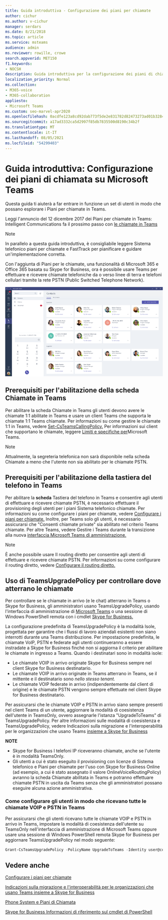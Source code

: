 ```yaml
---
title: Guida introduttiva - Configurazione dei piani per chiamate
author: cichur
ms.author: v-cichur
manager: serdars
ms.date: 8/21/2018
ms.topic: article
ms.service: msteams
audience: admin
ms.reviewer: rowille, crowe
search.appverid: MET150
f1.keywords:
- NOCSH
description: Guida introduttiva per la configurazione dei piani di chiamata in Microsoft Teams per consentire l'avvio e l'esecuzione di un set di utenti.
localization_priority: Normal
ms.collection:
- M365-voice
- M365-collaboration
appliesto:
- Microsoft Teams
ms.custom: seo-marvel-apr2020
ms.openlocfilehash: 0acdfe123a8cd92dab773f5de2e831782d82473273ad01b32847cb5052d7f6c7
ms.sourcegitcommit: a17ad3332ca5d2997f85db7835500d8190c34b2f
ms.translationtype: MT
ms.contentlocale: it-IT
ms.lasthandoff: 08/05/2021
ms.locfileid: "54299403"
---
```

<a name="quick-start-guide-configuring-calling-plans-in-microsoft-teams"></a>Guida introduttiva: Configurazione dei piani di chiamata su Microsoft Teams
==============================================================

Questa guida ti aiuterà a far entrare in funzione un set di utenti in modo che possano esplorare i Piani per chiamate in Teams.

Leggi l'annuncio del 12 dicembre 2017 dei Piani per chiamate in Teams: Intelligent Communications fa il prossimo passo con [le chiamate in Teams](https://aka.ms/ipyqus)

> [!NOTE]
> In parallelo a questa guida introduttiva, è [](calling-plan-landing-page.md) consigliabile leggere Sistema telefonico [](https://aka.ms/cloudvoice) piani per chiamate e FastTrack per pianificare e guidare un'implementazione corretta.

Con l'aggiunta di Piani per le chiamate, una funzionalità di Microsoft 365 e Office 365 basata su Skype for Business, ora è possibile usare Teams per effettuare e ricevere chiamate telefoniche da o verso linee di terra e telefoni cellulari tramite la rete PSTN (Public Switched Telephone Network).

![Schermata che mostra la pagina Contatti in Teams](media/Calling_in_Teams.png)
## <a name="prerequisites-for-enabling-the-calls-tab-in-teams"></a>Prerequisiti per l'abilitazione **della scheda** Chiamate in Teams
Per abilitare  la scheda Chiamate in Teams gli utenti devono avere le chiamate 1:1 abilitate in Teams e usare un client Teams che supporta le chiamate 1:1 Teams chiamate. Per informazioni su come gestire le chiamate 1:1 in Teams, vedere [Set-CsTeamsCallingPolicy.](/powershell/module/skype/set-csteamscallingpolicy?view=skype-ps) Per informazioni sui client che supportano le chiamate, leggere [Limiti e specifiche per](./limits-specifications-teams.md)Microsoft Teams.

> [!NOTE]
> Attualmente, la segreteria telefonica non sarà disponibile nella scheda Chiamate a meno che l'utente non sia abilitato per le chiamate PSTN. 

## <a name="prerequisites-for-enabling-the-dial-pad-in-teams"></a>Prerequisiti per l'abilitazione **della tastiera del** telefono in Teams
Per abilitare la **scheda** Tastiera del telefono in Teams e consentire agli utenti di effettuare e ricevere chiamate PSTN, è necessario effettuare il provisioning degli utenti per i piani Sistema telefonico chiamate. Per informazioni su come configurare i piani per chiamate, vedere [Configurare i piani per chiamate.](./set-up-calling-plans.md)
Inoltre, per Teams solo gli utenti, è necessario assicurarsi che "Consenti chiamate private" sia abilitato nel criterio Teams chiamate. Per altre Teams, vedere Gestire i Teams durante la transizione alla nuova [interfaccia Microsoft Teams di amministrazione.](./manage-teams-skypeforbusiness-admin-center.md)
> [!NOTE]
> È anche possibile usare Il routing diretto per consentire agli utenti di effettuare e ricevere chiamate PSTN. Per informazioni su come configurare il routing diretto, vedere [Configurare il routing diretto.](./direct-routing-configure.md)

## <a name="using-teamsupgradepolicy-to-control-where-calls-land"></a>Uso di TeamsUpgradePolicy per controllare dove atterrano le chiamate
Per controllare se le chiamate in arrivo (e le chat) atterrano in Teams o Skype for Business, gli amministratori usano TeamsUpgradePolicy, usando l'interfaccia di amministrazione di [Microsoft Teams](https://aka.ms/teamsadmincenter) o una sessione di Windows PowerShell remota con i cmdlet [Skype for Business.](/powershell/module/skype)


La configurazione predefinita di TeamsUpgradePolicy è la modalità Isole, progettata per garantire che i flussi di lavoro aziendali esistenti non siano interrotti durante una Teams distribuzione. Per impostazione predefinita, le chiamate VoIP, PSTN e federate agli utenti continueranno a essere instradate a Skype for Business finché non si aggiorna il criterio per abilitare le chiamate in ingresso a Teams.  Quando i destinatari sono in modalità isole:

 - Le chiamate VOIP in arrivo originate Skype for Business sempre nel client Skype for Business destinatario.
 - Le chiamate VOIP in arrivo originate in Teams atterrano in Teams, se il mittente e il destinatario sono *nello stesso tenant.*
 - Le chiamate VOIP federate in arrivo (indipendentemente dal client di origine) e le chiamate PSTN vengono sempre effettuate nel client Skype for Business destinatario.
 
Per assicurarsi che le chiamate VOIP e PSTN in arrivo siano sempre presenti nel client Teams di un utente, aggiornare la modalità di coesistenza dell'utente in TeamsOnly, ovvero assegnarle l'istanza "UpgradeToTeams" di TeamsUpgradePolicy.  Per altre informazioni sulle modalità di coesistenza e TeamsUpgradePolicy, vedere Indicazioni sulla migrazione e l'interoperabilità per le organizzazioni che usano Teams [insieme a Skype for Business](./migration-interop-guidance-for-teams-with-skype.md)

**NOTE**
 - Skype for Business I telefoni IP riceveranno chiamate, anche se l'utente è in modalità TeamsOnly.  
 - Gli utenti a cui è stato eseguito il provisioning con licenze di Sistema telefonico e Piani per chiamate per l'uso con Skype for Business Online (ad esempio, a cui è stato assegnato il valore OnlineVoiceRoutingPolicy) avranno la scheda Chiamate abilitata in Teams e potranno effettuare chiamate PSTN in uscita da Teams senza che gli amministratori possano eseguire alcuna azione amministrativa.


### <a name="how-to-configure-users-to-receive-all-incoming-voip-and-pstn-calls-in-teams"></a>Come configurare gli utenti in modo che ricevano tutte le chiamate VOIP e PSTN in Teams
Per assicurarsi che gli utenti ricevano tutte le chiamate VOIP e PSTN in arrivo in Teams, impostare la modalità di coesistenza dell'utente su TeamsOnly nell'interfaccia di amministrazione di Microsoft Teams oppure usare una sessione di Windows PowerShell remota Skype for Business per aggiornare TeamsUpgradePolicy nel modo seguente:

```powershell
Grant-CsTeamsUpgradePolicy -PolicyName UpgradeToTeams -Identity user@contoso.com
```

## <a name="see-also"></a>Vedere anche
[Configurare i piani per chiamate](/SkypeForBusiness/what-are-calling-plans-in-office-365/set-up-calling-plans)

[Indicazioni sulla migrazione e l'interoperabilità per le organizzazioni che usano Teams insieme a Skype for Business](./migration-interop-guidance-for-teams-with-skype.md)

[Phone System e Piani di Chiamata](calling-plan-landing-page.md)

[Skype for Business Informazioni di riferimento sul cmdlet di PowerShell](/powershell/module/skype)